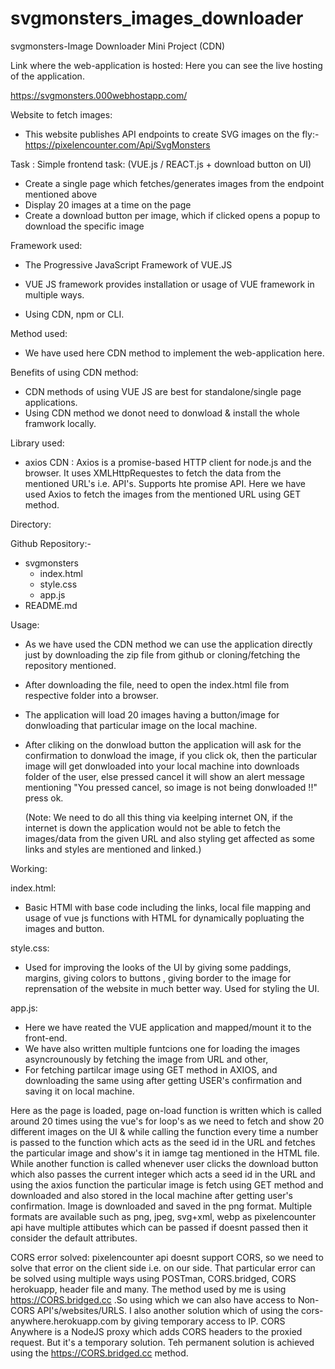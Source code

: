 # svgmonsters_images_downloader

svgmonsters-Image Downloader Mini Project (CDN)

Link where the web-application is hosted:
Here you can see the live hosting of the application.

https://svgmonsters.000webhostapp.com/


Website to fetch images:

- This website publishes API endpoints to create SVG images on the fly:-
https://pixelencounter.com/Api/SvgMonsters

Task :
Simple frontend task: (VUE.js / REACT.js + download button on UI)

- Create a single page which fetches/generates images from the endpoint mentioned above
- Display 20 images at a time on the page
- Create a download button per image, which if clicked opens a popup to download the specific image

Framework used:

- The Progressive JavaScript Framework of VUE.JS

- VUE JS framework provides installation or usage of VUE framework in multiple ways.
- Using CDN, npm or CLI.

Method used:

- We have used here CDN method to implement the web-application here.

Benefits of using CDN method:

- CDN methods of using VUE JS are best for standalone/single page applications.
- Using CDN method we donot need to donwload & install the whole framwork locally.

Library used:

- axios CDN : Axios is a promise-based HTTP client for node.js and the browser.
              It uses XMLHttpRequestes to fetch the data from the mentioned URL's i.e. API's.
              Supports hte promise API.
              Here we have used Axios to fetch the images from the mentioned URL using GET method.

Directory:

Github Repository:-
-  svgmonsters
    -  index.html
    -  style.css
    -  app.js
-  README.md

Usage:

- As we have used the CDN method we can use the application directly just by
  downloading the zip file from github or cloning/fetching the repository mentioned.
- After downloading the file, need to open the index.html file from respective folder
  into a browser.
- The application will load 20 images having a button/image for donwloading that particular
  image on the local machine.
- After cliking on the donwload button the application will ask for the confirmation to donwload
  the image,
  if you click ok, then the particular image will get donwloaded into your local machine
  into downloads folder of the user,
  else pressed cancel it will show an alert message mentioning "You pressed cancel, so image is
  not being donwloaded !!" press ok.

  (Note: We need to do all this thing via keelping internet ON, if the internet is down the
  application would not be able to fetch the images/data from the given URL and also styling get affected
  as some links and styles are mentioned and linked.)

Working:

index.html:
- Basic HTMl  with base code including the links, local file mapping and usage of vue js functions
  with HTML for dynamically popluating the images and button.

style.css:
- Used for improving the looks of the UI by giving some paddings, margins, giving colors to buttons
  , giving border to the image for reprensation of the website in much better way. Used for styling
  the UI.

app.js:
- Here we have  reated the VUE application and mapped/mount it to the front-end.
- We have also written multiple funtcions one for loading the images asyncrounously by fetching
  the image from URL and other,
- For fetching partilcar image using GET method in AXIOS, and downloading the same using after getting
  USER's confirmation and saving it on local machine.

Here as the page is loaded, page on-load function is written which is called around 20 times using the
vue's for loop's as we need to fetch and show 20 different images on the UI & while calling the function
every time a number is passed to the function which acts as the seed id in the URL and fetches the particular
image and show's it in iamge tag mentioned in the HTML file.
While another function is called whenever user clicks the download button which also passes the current integer
which acts a seed id in the URL and using the axios function the particular image is fetch using GET method and
downloaded and also stored in the local machine after getting user's confirmation. Image is downloaded and saved
in the png format. Multiple formats are available such as png, jpeg, svg+xml, webp as pixelencounter api have multiple
attibutes which can be passed if doesnt passed then it consider the default attributes.

CORS error solved:
pixelencounter api doesnt support CORS, so we need to solve that error on the client side i.e. on our side.
That particular error can be solved using multiple ways using POSTman, CORS.bridged, CORS herokuapp, header file and many.
The method used by me is using https://CORS.bridged.cc .So using which we can also have access to Non-CORS API's/websites/URLS.
I also another solution which of using the cors-anywhere.herokuapp.com by giving temporary access to IP. CORS Anywhere
is a NodeJS proxy which adds CORS headers to the proxied request. But it's a temporary solution.
Teh permanent solution is achieved using the https://CORS.bridged.cc method.
